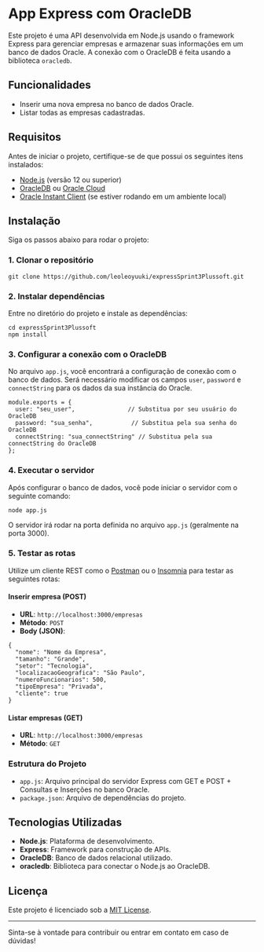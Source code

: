 # App Express com OracleDB

Este projeto é uma API desenvolvida em Node.js usando o framework Express para gerenciar empresas e armazenar suas informações em um banco de dados Oracle. A conexão com o OracleDB é feita usando a biblioteca `oracledb`.

## Funcionalidades

- Inserir uma nova empresa no banco de dados Oracle.
- Listar todas as empresas cadastradas.

## Requisitos

Antes de iniciar o projeto, certifique-se de que possui os seguintes itens instalados:

- [Node.js](https://nodejs.org/) (versão 12 ou superior)
- [OracleDB](https://www.oracle.com/database/technologies/) ou [Oracle Cloud](https://www.oracle.com/cloud/)
- [Oracle Instant Client](https://www.oracle.com/database/technologies/instant-client.html) (se estiver rodando em um ambiente local)

## Instalação

Siga os passos abaixo para rodar o projeto:

### 1. Clonar o repositório

```
git clone https://github.com/leoleoyuuki/expressSprint3Plussoft.git
```

### 2. Instalar dependências

Entre no diretório do projeto e instale as dependências:

```
cd expressSprint3Plussoft
npm install
```

### 3. Configurar a conexão com o OracleDB

No arquivo `app.js`, você encontrará a configuração de conexão com o banco de dados. Será necessário modificar os campos `user`, `password` e `connectString` para os dados da sua instância do Oracle.

```
module.exports = {
  user: "seu_user",               // Substitua por seu usuário do OracleDB
  password: "sua_senha",           // Substitua pela sua senha do OracleDB
  connectString: "sua_connectString" // Substitua pela sua connectString do OracleDB
};
```

### 4. Executar o servidor

Após configurar o banco de dados, você pode iniciar o servidor com o seguinte comando:

```
node app.js
```

O servidor irá rodar na porta definida no arquivo `app.js` (geralmente na porta 3000).

### 5. Testar as rotas

Utilize um cliente REST como o [Postman](https://www.postman.com/) ou o [Insomnia](https://insomnia.rest/) para testar as seguintes rotas:

#### Inserir empresa (POST)

- **URL**: `http://localhost:3000/empresas`
- **Método**: `POST`
- **Body (JSON)**:
```
{
  "nome": "Nome da Empresa",
  "tamanho": "Grande",
  "setor": "Tecnologia",
  "localizacaoGeografica": "São Paulo",
  "numeroFuncionarios": 500,
  "tipoEmpresa": "Privada",
  "cliente": true
}
```

#### Listar empresas (GET)

- **URL**: `http://localhost:3000/empresas`
- **Método**: `GET`

### Estrutura do Projeto

- `app.js`: Arquivo principal do servidor Express com GET e POST + Consultas e Inserções no banco Oracle.
- `package.json`: Arquivo de dependências do projeto.

## Tecnologias Utilizadas

- **Node.js**: Plataforma de desenvolvimento.
- **Express**: Framework para construção de APIs.
- **OracleDB**: Banco de dados relacional utilizado.
- **oracledb**: Biblioteca para conectar o Node.js ao OracleDB.

## Licença

Este projeto é licenciado sob a [MIT License](https://opensource.org/licenses/MIT).

---

Sinta-se à vontade para contribuir ou entrar em contato em caso de dúvidas!

